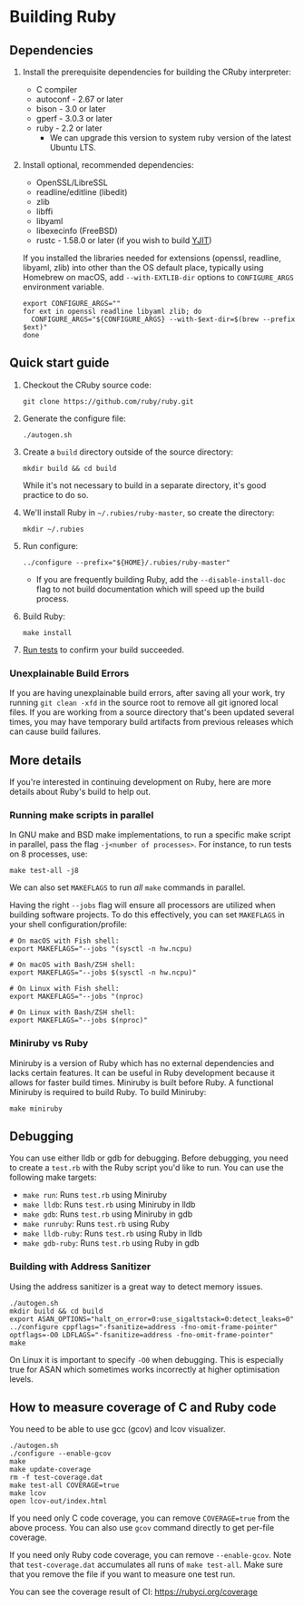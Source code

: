 # Building Ruby

## Dependencies

1. Install the prerequisite dependencies for building the CRuby interpreter:

    * C compiler
    * autoconf - 2.67 or later
    * bison - 3.0 or later
    * gperf - 3.0.3 or later
    * ruby - 2.2 or later
        * We can upgrade this version to system ruby version of the latest Ubuntu LTS.

2. Install optional, recommended dependencies:

    * OpenSSL/LibreSSL
    * readline/editline (libedit)
    * zlib
    * libffi
    * libyaml
    * libexecinfo (FreeBSD)
    * rustc - 1.58.0 or later (if you wish to build [YJIT](/doc/yjit/yjit.md))

    If you installed the libraries needed for extensions (openssl, readline, libyaml, zlib) into other than the OS default place,
    typically using Homebrew on macOS, add `--with-EXTLIB-dir` options to `CONFIGURE_ARGS` environment variable.

    ``` shell
    export CONFIGURE_ARGS=""
    for ext in openssl readline libyaml zlib; do
      CONFIGURE_ARGS="${CONFIGURE_ARGS} --with-$ext-dir=$(brew --prefix $ext)"
    done
    ```

## Quick start guide

1. Checkout the CRuby source code:

    ``` shell
    git clone https://github.com/ruby/ruby.git
    ```

2. Generate the configure file:

    ``` shell
    ./autogen.sh
    ```

3. Create a `build` directory outside of the source directory:

    ``` shell
    mkdir build && cd build
    ```

    While it's not necessary to build in a separate directory, it's good practice to do so.

4. We'll install Ruby in `~/.rubies/ruby-master`, so create the directory:

    ``` shell
    mkdir ~/.rubies
    ```

5. Run configure:

    ``` shell
    ../configure --prefix="${HOME}/.rubies/ruby-master"
    ```

    - If you are frequently building Ruby, add the `--disable-install-doc` flag to not build documentation which will speed up the build process.

6. Build Ruby:

    ``` shell
    make install
    ```

7. [Run tests](testing_ruby.md) to confirm your build succeeded.

### Unexplainable Build Errors

If you are having unexplainable build errors, after saving all your work, try running `git clean -xfd` in the source root to remove all git ignored local files. If you are working from a source directory that's been updated several times, you may have temporary build artifacts from previous releases which can cause build failures.

## More details

If you're interested in continuing development on Ruby, here are more details
about Ruby's build to help out.

### Running make scripts in parallel

In GNU make and BSD make implementations, to run a specific make script in parallel, pass the flag `-j<number of processes>`. For instance,
to run tests on 8 processes, use:

``` shell
make test-all -j8
```

We can also set `MAKEFLAGS` to run _all_ `make` commands in parallel.

Having the right `--jobs` flag will ensure all processors are utilized when building software projects. To do this effectively, you can set `MAKEFLAGS` in your shell configuration/profile:

``` shell
# On macOS with Fish shell:
export MAKEFLAGS="--jobs "(sysctl -n hw.ncpu)

# On macOS with Bash/ZSH shell:
export MAKEFLAGS="--jobs $(sysctl -n hw.ncpu)"

# On Linux with Fish shell:
export MAKEFLAGS="--jobs "(nproc)

# On Linux with Bash/ZSH shell:
export MAKEFLAGS="--jobs $(nproc)"
```

### Miniruby vs Ruby

Miniruby is a version of Ruby which has no external dependencies and lacks certain features.
It can be useful in Ruby development because it allows for faster build times. Miniruby is
built before Ruby. A functional Miniruby is required to build Ruby. To build Miniruby:

``` shell
make miniruby
```

## Debugging

You can use either lldb or gdb for debugging. Before debugging, you need to create a `test.rb`
with the Ruby script you'd like to run. You can use the following make targets:

* `make run`: Runs `test.rb` using Miniruby
* `make lldb`: Runs `test.rb` using Miniruby in lldb
* `make gdb`: Runs `test.rb` using Miniruby in gdb
* `make runruby`: Runs `test.rb` using Ruby
* `make lldb-ruby`: Runs `test.rb` using Ruby in lldb
* `make gdb-ruby`: Runs `test.rb` using Ruby in gdb

### Building with Address Sanitizer

Using the address sanitizer is a great way to detect memory issues.

``` shell
./autogen.sh
mkdir build && cd build
export ASAN_OPTIONS="halt_on_error=0:use_sigaltstack=0:detect_leaks=0"
../configure cppflags="-fsanitize=address -fno-omit-frame-pointer" optflags=-O0 LDFLAGS="-fsanitize=address -fno-omit-frame-pointer"
make
```

On Linux it is important to specify `-O0` when debugging. This is especially true for ASAN which sometimes works incorrectly at higher optimisation levels.

## How to measure coverage of C and Ruby code

You need to be able to use gcc (gcov) and lcov visualizer.

``` shell
./autogen.sh
./configure --enable-gcov
make
make update-coverage
rm -f test-coverage.dat
make test-all COVERAGE=true
make lcov
open lcov-out/index.html
```

If you need only C code coverage, you can remove `COVERAGE=true` from the above process.
You can also use `gcov` command directly to get per-file coverage.

If you need only Ruby code coverage, you can remove `--enable-gcov`.
Note that `test-coverage.dat` accumulates all runs of `make test-all`.
Make sure that you remove the file if you want to measure one test run.

You can see the coverage result of CI: https://rubyci.org/coverage
